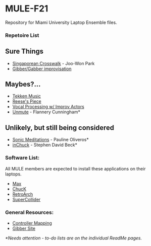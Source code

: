 # MULE-F21

Repository for Miami University Laptop Ensemble files.  
  
### Repetoire List

## Sure Things
- [Singaporean Crosswalk](SingaporeanCrosswalk) - Joo-Won Park
- [Gibber/Gabber improvisation](Gibber)

## Maybes?...
- [Tekken Music](Tekken)
- [Reese's Piece](ReeseSoundscape)
- [Vocal Processing w/ Improv Actors](VocalProcessing)
- [Unmute](Unmute) - Flannery Cunningham*

## Unlikely, but still being considered
- [Sonic Meditations](SonicMeditations) - Pauline Oliveros*
- [inChuck](inChuck) - Stephen David Beck*
  
### Software List:
All MULE members are expected to install these applications on their laptops.
- [Max](https://cycling74.com/downloads)
- [ChucK](http://chuck.stanford.edu/)
- [RetroArch](https://www.retroarch.com/)
- [SuperCollider](https://supercollider.github.io/)

### General Resources:
- [Controller Mapping](ControllerMapping)
- [Gibber Site](https://gibber.cc/alpha/playground/)

*\*Needs attention - to-do lists are on the individual ReadMe pages.*